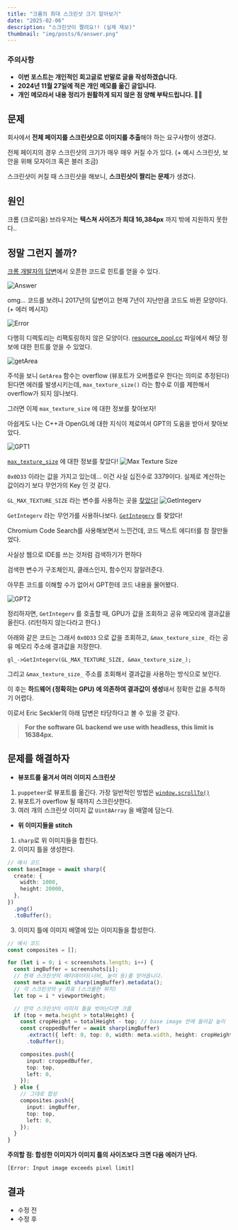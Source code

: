 ```yaml
---
title: "크롬의 최대 스크린샷 크기 알아보기"
date: "2025-02-06"
description: "스크린샷이 짤려요!! (실제 제보)"
thumbnail: "img/posts/6/answer.png"
---
```


### 주의사항

- **이번 포스트는 개인적인 회고글로 반말로 글을 작성하겠습니다.**
- **2024년 11월 27일에 적은 개인 메모를 옮긴 글입니다.**
- **개인 메모라서 내용 정리가 원활하게 되지 않은 점 양해 부탁드립니다. 🙇‍♂️**

## 문제

회사에서 **전체 페이지를 스크린샷으로 이미지를 추출**해야 하는 요구사항이 생겼다.

전체 페이지의 경우 스크린샷의 크기가 매우 매우 커질 수가 있다. (+ 예시 스크린샷, 보안을 위해 모자이크 혹은 블러 조금)

스크린샷이 커질 때 스크린샷을 해보니, **스크린샷이 짤리는 문제**가 생겼다.

## 원인

크롬 (크로미움) 브라우저는 **텍스쳐 사이즈가 최대 16,384px** 까지 밖에 지원하지 못한다..

## 정말 그런지 볼까?

[크롬 개발자의 답변](https://groups.google.com/a/chromium.org/g/headless-dev/c/DqaAEXyzvR0/m/P9zmTLMvDQAJ)에서 오픈한 코드로 힌트를 얻을 수 있다.

![Answer](/img/posts/6/answer.png)

omg... 코드를 보려니 2017년의 답변이고 현재 7년이 지난만큼 코드도 바뀐 모양이다. (+ 에러 메시지)

![Error](/img/posts/6/error.png)

다행히 디렉토리는 리팩토링하지 않은 모양이다. [resource_pool.cc](https://source.chromium.org/chromium/chromium/src/+/main:cc/resources/resource_pool.cc;l=90-94) 파일에서 해당 정보에 대한 힌트를 얻을 수 있었다.

![getArea](/img/posts/6/getArea.png)

주석을 보니 `GetArea` 함수는 overflow (뷰포트가 오버플로우 한다는 의미로 추정된다) 된다면 에러를 발생시키는데, `max_texture_size()` 라는 함수로 이를 제한해서 overflow가 되지 않나보다.

그러면 이제 `max_texture_size` 에 대한 정보를 찾아보자!

아쉽게도 나는 C++과 OpenGL에 대한 지식이 제로여서 GPT의 도움을 받아서 찾아보았다.

![GPT1](/img/posts/6/gpt1.png)

[`max_texture_size`](https://source.chromium.org/chromium/chromium/src/+/main:third_party/khronos/GLES2/gl2.h;l=183;drc=2176b043b513af28108c91e30d38d0ed1f0dd777;bpv=0;bpt=1) 에 대한 정보를 찾았다!
![Max Texture Size](/img/posts/6/max_texture_size.png)

`0x0D33` 이라는 값을 가지고 있는데… 이건 사실 십진수로 3379이다.
실제로 계산하는 값이라기 보다 무언가의 Key 인 것 같다.

`GL_MAX_TEXTURE_SIZE` 라는 변수를 사용하는 곳을 [찾았다!](https://source.chromium.org/chromium/chromium/src/+/main:third_party/blink/renderer/platform/graphics/gpu/drawing_buffer.cc;l=909;drc=2176b043b513af28108c91e30d38d0ed1f0dd777;bpv=1;bpt=1)
![GetIntegerv](/img/posts/6/GetIntegerv.png)

`GetIntegerv` 라는 무언가를 사용하나보다.
[`GetIntegerv`](https://source.chromium.org/chromium/chromium/src/+/main:gpu/command_buffer/common/gles2_cmd_format_autogen.h;l=4696-4732;drc=2176b043b513af28108c91e30d38d0ed1f0dd777?q=GetIntegerv&ss=chromium%2Fchromium%2Fsrc) 를 찾았다!

Chromium Code Search를 사용해보면서 느낀건데, 코드 텍스트 에디터를 참 잘만들었다.

사실상 웹으로 IDE를 쓰는 것처럼 검색하기가 편하다

검색한 변수가 구조체인지, 클래스인지, 함수인지 잘알려준다.

아무튼 코드를 이해할 수가 없어서 GPT한테 코드 내용을 물어봤다.

![GPT2](/img/posts/6/gpt2.png)

정리하자면, `GetIntegerv` 를 호출할 때, GPU가 값을 조회하고 공유 메모리에 결과값을 올린다. (리턴하지 않는다라고 한다.)

아래와 같은 코드는 그래서 `0x0D33` 으로 값을 조회하고, `&max_texture_size_` 라는 공유 메모리 주소에 결과값을 저장한다.

```
gl_->GetIntegerv(GL_MAX_TEXTURE_SIZE, &max_texture_size_);
```

그리고 `&max_texture_size_` 주소를 조회해서 결과값을 사용하는 방식으로 보인다.

이 후는 **하드웨어 (정확히는 GPU) 에 의존하여 결과값이 생성**돼서 정확한 값을 추적하기 어렵다.

이로서 Eric Seckler의 아래 답변은 타당하다고 볼 수 있을 것 같다.

> **For the software GL backend we use with headless, this limit is 16384px.**

## 문제를 해결하자

- **뷰포트를 옮겨서 여러 이미지 스크린샷**

1.  `puppeteer`로 뷰포트를 옮긴다. 가장 일반적인 방법은 [`window.scrollTo()`](https://developer.mozilla.org/en-US/docs/Web/API/Window/scrollTo)
2.  뷰포트가 overflow 될 때까지 스크린샷한다.
3.  여러 개의 스크린샷 이미지 값 `Uint8Array` 을 배열에 담는다.

- **위 이미지들을 stitch**

1.  `sharp`로 위 이미지들을 합친다.
2.  이미지 틀을 생성한다.

```typescript
// 예시 코드
const baseImage = await sharp({
  create: {
    width: 1000,
    height: 20000,
  },
})
  .png()
  .toBuffer();
```

3. 이미지 틀에 이미지 배열에 있는 이미지들을 합성한다.

```typescript
// 예시 코드
const composites = [];

for (let i = 0; i < screenshots.length; i++) {
  const imgBuffer = screenshots[i];
  // 현재 스크린샷의 메타데이터(너비, 높이 등)를 얻어옵니다.
  const meta = await sharp(imgBuffer).metadata();
  // 각 스크린샷의 y 좌표 (스크롤한 위치)
  let top = i * viewportHeight;

  // 만약 스크린샷이 이미지 틀을 벗어난다면 크롭
  if (top + meta.height > totalHeight) {
    const cropHeight = totalHeight - top; // base image 안에 들어갈 높이
    const croppedBuffer = await sharp(imgBuffer)
      .extract({ left: 0, top: 0, width: meta.width, height: cropHeight })
      .toBuffer();

    composites.push({
      input: croppedBuffer,
      top: top,
      left: 0,
    });
  } else {
    // 그대로 합성
    composites.push({
      input: imgBuffer,
      top: top,
      left: 0,
    });
  }
}
```

**주의할 점: 합성한 이미지가 이미지 틀의 사이즈보다 크면 다음 에러가 난다.**

```
[Error: Input image exceeds pixel limit]
```

## 결과

- 수정 전
- 수정 후

